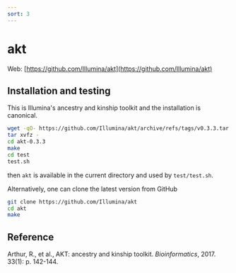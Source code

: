 ```yaml
---
sort: 3
---
```


# akt

Web: [https://github.com/Illumina/akt](https://github.com/Illumina/akt)

## Installation and testing

This is Illumina's ancestry and kinship toolkit and the installation is canonical.

```bash
wget -qO- https://github.com/Illumina/akt/archive/refs/tags/v0.3.3.tar.gz | \
tar xvfz -
cd akt-0.3.3
make
cd test
test.sh
```

then `akt` is available in the current directory and used by `test/test.sh`.

Alternatively, one can clone the latest version from GitHub

```bash
git clone https://github.com/Illumina/akt
cd akt
make
```

## Reference

Arthur, R., et al., AKT: ancestry and kinship toolkit. *Bioinformatics*, 2017. 33(1): p. 142-144.

